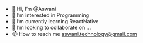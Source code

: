 - 👋 Hi, I’m @Aswani
- 👀 I’m interested in Programming
- 🌱 I’m currently learning ReactNative
- 💞️ I’m looking to collaborate on ...
- 📫 How to reach me aswani.technology@gmail.com

<!---
Aswani-technology/Aswani-technology is a ✨ special ✨ repository because its `README.md` (this file) appears on your GitHub profile.
You can click the Preview link to take a look at your changes.
--->
